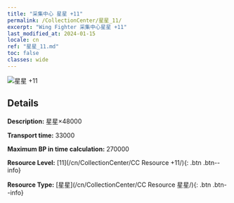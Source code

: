```yaml
---
title: "采集中心 星星 +11"
permalink: /CollectionCenter/星星_11/
excerpt: "Wing Fighter 采集中心星星 +11"
last_modified_at: 2024-01-15
locale: cn
ref: "星星_11.md"
toc: false
classes: wide
---
```



![星星 +11](/images/cc/CC_星星_6.png)

## Details

  **Description:** 星星×48000

  **Transport time:** 33000

  **Maximum BP in time calculation:** 270000

  **Resource Level:** [11](/cn/CollectionCenter/CC Resource +11/){: .btn .btn--info}

  **Resource Type:** [星星](/cn/CollectionCenter/CC Resource 星星/){: .btn .btn--info}

